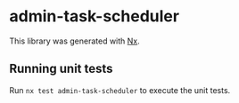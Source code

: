 # admin-task-scheduler

This library was generated with [Nx](https://nx.dev).

## Running unit tests

Run `nx test admin-task-scheduler` to execute the unit tests.
